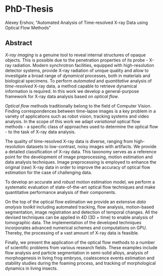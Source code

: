 # PhD-Thesis

Alexey Ershov, "Automated Analysis of Time-resolved X-ray Data using Optical Flow Methods"


## Abstract


*X-ray imaging* is a genuine tool to reveal internal structures of opaque objects. This is possible due to the penetration properties of its probe - X-ray radiation.
Modern synchrotron facilities, equipped with high-resolution detector systems, provide  X-ray radiation of unique quality and allow to investigate a broad range of *dynamical* processes, both in materials and biological specimens.
To perform *automated* and *quantitative* analysis of *time-resolved* X-ray data, a method capable to retrieve dynamical information is required. In this work we develop a general-purpose framework for X-ray data analysis based on *optical flow*.


*Optical flow* methods traditionally belong to the field of Computer Vision. Finding correspondences between time-lapse images is a key problem in a variety of applications such as robot vision, tracking systems and video analysis.
In the scope of this work we adapt  *variational* optical flow methods - a specific class of approaches used to determine the optical flow - to the task of X-ray data analysis.


The quality of time-resolved X-ray data is diverse, ranging from high-resolution datasets to low-contrast, noisy images with artifacts. We provide a detailed classification of X-ray data. This taxonomy serves as a reference point for the development of image preprocessing, motion estimation and data analysis techniques. Image preprocessing is employed to enhance the original (raw) X-ray data in order to improve the accuracy of optical flow estimation for the case of challenging data.
 

To develop an accurate and *robust* motion estimation model, we perform a systematic evaluation of state-of-the-art optical flow techniques and make quantitative performance analysis of their components. 


On the top of the optical flow estimation we provide an extensive *data analysis toolkit* including automated tracking, flow analysis, motion-based segmentation, image registration and detection of temporal changes. All the devised techniques can be applied in 4D (3D + time) to enable analysis of tomographic data.
The implementation of the developed techniques incorporates advanced numerical schemes and computations on GPU. Thereby, the processing of a vast amount of X-ray data is feasible. 


Finally, we present the application of the optical flow methods to a number of scientific problems from various research fields. These examples include flow analysis and particle segmentation in semi-solid alloys, analysis of morphogenesis in living frog embryos, coalescence events estimation and stability studies during the foaming process, and tracking of morphological dynamics in living insects.

